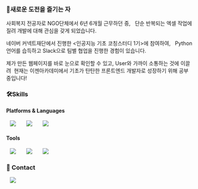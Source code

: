 <h3>🤗새로운 도전을 즐기는 자</h3>

<p>사회복지 전공자로 NGO단체에서 6년 6개월 근무하던 중, &nbsp;
단순 반복되는 엑셀 작업에 질려 개발에 대해 관심을 갖게 되었습니다.</p>

<p>네이버 커넥트재단에서 진행한 <인공지능 기초 코칭스터디 1기>에 참여하여, &nbsp;
Python언어를 습득하고 Slack으로 팀별 협업을 진행한 경험이 있습니다. </p>

<p>제가 만든 웹페이지를 바로 눈으로 확인할 수 있고, User와 가까이 소통하는 것에 이끌려&nbsp;
현재는 이젠아카데미에서 기초가 탄탄한 프론트엔드 개발자로 성장하기 위해 공부 중입니다!  </p>


<h3>🛠Skills</h3>
<h4>Platforms & Languages</h4>
<div>
<img src="https://img.shields.io/badge/HTML5-E34F26?style=flat-square&logo=HTML5&logoColor=white" style="height : auto; margin-left : 10px; margin-right : 10px;"/></a>&nbsp;
<img src="https://img.shields.io/badge/CSS3-1572B6?style=flat-square&logo=CSS3&logoColor=white" style="height : auto; margin-left : 10px; margin-right : 10px;"/></a>&nbsp;
<img src="https://img.shields.io/badge/JavaScript-F7DF1E?style=flat-square&logo=JavaScript&logoColor=white" style="height : auto; margin-left : 10px; margin-right : 10px;"/></a>&nbsp;
</div>

<h4>Tools</h4>

<img src="https://img.shields.io/badge/Git-F05032?style=flat-square&logo=Git&logoColor=white" style="height : auto; margin-left : 10px; margin-right : 10px;"/></a>&nbsp;
<img src="https://img.shields.io/badge/Jupyter-F37626?style=flat-square&logo=Jupyter&logoColor=white" style="height : auto; margin-left : 10px; margin-right : 10px;"/></a>&nbsp;
<img src="https://img.shields.io/badge/Slack-4A154B?style=flat-square&logo=Slack&logoColor=white" style="height : auto; margin-left : 10px; margin-right : 10px;"/></a>&nbsp;
</div>


<h3>👀 Contact</h3>
<a href="https://heodayeong@gmail.com">
    <img src="http://img.shields.io/badge/Gmail-03C75A?style=flat&logo=heodayeong@gmail.com&logoColor=white&link=https://heodayeong@gmail.com"
        style="height : auto; margin-left : 10px; margin-right : 10px;"/>
</a>